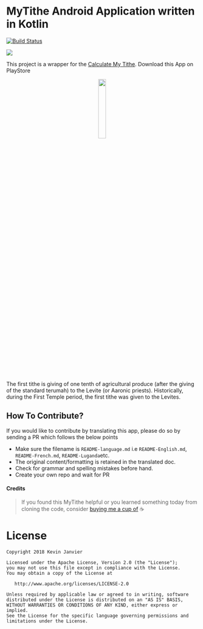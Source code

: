 
# MyTithe Android Application written in Kotlin
[![Build Status](https://travis-ci.org/kevinjam/MyTiThe.svg?branch=develop)](https://travis-ci.org/kevinjam/MyTiThe)

![](http://i65.tinypic.com/20ij5lc.jpg)

This project is a wrapper for the [Calculate My Tithe](http://kevinjanvier.com/mytithe).
Download this App on PlayStore
<p align="center">
<a href="https://play.google.com/store/apps/details?id=com.kevinjanvier.mytithe&hl=en">
<img src="https://cdn.rawgit.com/steverichey/google-play-badge-svg/master/img/fr_get.svg" width="20%"></a>
</p>


The first tithe is giving of one tenth of agricultural produce (after the giving of the standard terumah) to the Levite (or Aaronic priests).
Historically, during the First Temple period, the first tithe was given to the Levites.

## How To Contribute? ##

If you would like to contribute by translating this app, please do so by sending a PR which follows the below points
+ Make sure the filename is `README-language.md` i.e `README-English.md`, `README-French.md`, `README-Luganda`etc.
+ The original content/formatting is retained in the translated doc.
+ Check for grammar and spelling mistakes before hand.
+ Create your own repo and wait for PR

#### Credits
> If you found this MyTithe helpful or you learned something today from cloning the code,
consider [buying me a cup of](http://kevinjanvier.com) :coffee:

License
=======

    Copyright 2018 Kevin Janvier

    Licensed under the Apache License, Version 2.0 (the "License");
    you may not use this file except in compliance with the License.
    You may obtain a copy of the License at

       http://www.apache.org/licenses/LICENSE-2.0

    Unless required by applicable law or agreed to in writing, software
    distributed under the License is distributed on an "AS IS" BASIS,
    WITHOUT WARRANTIES OR CONDITIONS OF ANY KIND, either express or implied.
    See the License for the specific language governing permissions and
    limitations under the License.

